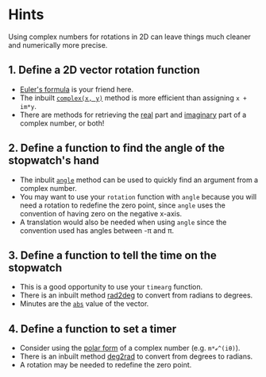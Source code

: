 # Hints

Using complex numbers for rotations in 2D can leave things much cleaner and numerically more precise.

## 1. Define a 2D vector rotation function

- [Euler's formula][euler] is your friend here.
- The inbuilt [`complex(x, y)`][complex] method is more efficient than assigning `x + im*y`.
- There are methods for retrieving the [real][real] part and [imaginary][imaginary] part of a complex number, or both!

## 2. Define a function to find the angle of the stopwatch's hand

- The inbulit [`angle`][angle] method can be used to quickly find an argument from a complex number.
- You may want to use your `rotation` function with `angle` because you will need a rotation to redefine the zero point, since `angle` uses the convention of having zero on the negative x-axis.
- A translation would also be needed when using `angle` since the convention used has angles between -π and π.

## 3. Define a function to tell the time on the stopwatch

- This is a good opportunity to use your `timearg` function.
- There is an inbuilt method [rad2deg][rad2deg] to convert from radians to degrees.
- Minutes are the [`abs`][abs] value of the vector.

## 4. Define a function to set a timer

- Consider using the [polar form][euler] of a complex number (e.g. `m*ℯ^(iθ)`).
- There is an inbuilt method [deg2rad][deg2rad] to convert from degrees to radians.
- A rotation may be needed to redefine the zero point.

[euler]: https://docs.julialang.org/en/v1/base/math/#Base.cis
[complex]: https://docs.julialang.org/en/v1/base/numbers/#Base.complex-Tuple{Complex}
[real]: https://docs.julialang.org/en/v1/base/math/#Base.real
[imaginary]: https://docs.julialang.org/en/v1/base/math/#Base.imag
[angle]: https://docs.julialang.org/en/v1/base/math/#Base.angle
[abs]: https://docs.julialang.org/en/v1/base/math/#Base.abs
[rad2deg]: https://docs.julialang.org/en/v1/base/math/#Base.Math.rad2deg
[deg2rad]: https://docs.julialang.org/en/v1/base/math/#Base.Math.deg2rad
